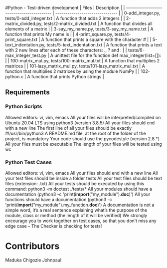 #Python - Test-driven development
| Files                                     | Description                     |
| ----------------------------------------- | ------------------------------- |
| 0-add_integer.py, tests/0-add_integer.txt | A function that adds 2 integers |
| 2-matrix_divided.py, tests/2-matrix_divided.txt | A function that divides all elements of a matrix |
| 3-say_my_name.py, tests/3-say_my_name.txt | A function that prints My name is <first name> <last name> |
| 4-print_square.py, tests/4-print_square.txt | A function that prints a square with the character # |
| 5-text_indentation.py, tests/5-text_indentation.txt | A function that prints a text with 2 new lines after each of these characters: ., ? and : |
| tests/6-max_integer_test.py | A unittest file for the function def max_integer(list=[]): |
| 100-matrix_mul.py, tests/100-matrix_mul.txt | A function that multiplies 2 matrices |
| 101-lazy_matrix_mul.py, tests/101-lazy_matrix_mul.txt | A function that multiplies 2 matrices by using the module NumPy |
| 102-python.c | A function that prints Python strings |

## Requirements

### Python Scripts
Allowed editors: vi, vim, emacs
All your files will be interpreted/compiled on Ubuntu 20.04 LTS using python3 (version 3.8.5)
All your files should end with a new line
The first line of all your files should be exactly #!/usr/bin/python3
A README.md file, at the root of the folder of the project, is mandatory
Your code should use the pycodestyle (version 2.8.*)
All your files must be executable
The length of your files will be tested using wc

### Python Test Cases
Allowed editors: vi, vim, emacs
All your files should end with a new line
All your test files should be inside a folder tests
All your test files should be text files (extension: .txt)
All your tests should be executed by using this command: python3 -m doctest ./tests/*
All your modules should have a documentation (python3 -c 'print(__import__("my_module").__doc__)')
All your functions should have a documentation (python3 -c 'print(__import__("my_module").my_function.__doc__)')
A documentation is not a simple word, it’s a real sentence explaining what’s the purpose of the module, class or method (the length of it will be verified)
We strongly encourage you to work together on test cases, so that you don’t miss any edge case – The Checker is checking for tests!

# Contributors
Maduka Chigozie Johnpaul
